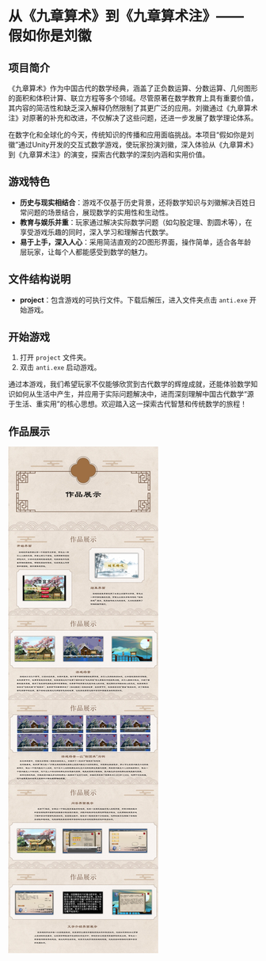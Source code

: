 # 从《九章算术》到《九章算术注》—— 假如你是刘徽

## 项目简介

《九章算术》作为中国古代的数学经典，涵盖了正负数运算、分数运算、几何图形的面积和体积计算、联立方程等多个领域。尽管原著在数学教育上具有重要价值，其内容的简洁性和缺乏深入解释仍然限制了其更广泛的应用。刘徽通过《九章算术注》对原著的补充和改进，不仅解决了这些问题，还进一步发展了数学理论体系。

在数字化和全球化的今天，传统知识的传播和应用面临挑战。本项目“假如你是刘徽”通过Unity开发的交互式数学游戏，使玩家扮演刘徽，深入体验从《九章算术》到《九章算术注》的演变，探索古代数学的深刻内涵和实用价值。

## 游戏特色

- **历史与现实相结合**：游戏不仅基于历史背景，还将数学知识与刘徽解决百姓日常问题的场景结合，展现数学的实用性和生动性。
- **教育与娱乐并重**：玩家通过解决实际数学问题（如勾股定理、割圆术等），在享受游戏乐趣的同时，深入学习和理解古代数学。
- **易于上手，深入人心**：采用简洁直观的2D图形界面，操作简单，适合各年龄层玩家，让每个人都能感受到数学的魅力。

## 文件结构说明

- **project**：包含游戏的可执行文件。下载后解压，进入文件夹点击 `anti.exe` 开始游戏。

## 开始游戏

1. 打开 `project` 文件夹。
2. 双击 `anti.exe` 启动游戏。

通过本游戏，我们希望玩家不仅能够欣赏到古代数学的辉煌成就，还能体验数学知识如何从生活中产生，并应用于实际问题解决中，进而深刻理解中国古代数学“源于生活、重实用”的核心思想。欢迎踏入这一探索古代智慧和传统数学的旅程！

## 作品展示

![作品展示](image/README/zuopin.jpg)